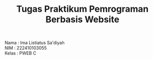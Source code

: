 <h1 align="center">Tugas Praktikum Pemrograman Berbasis Website</h1> <br>

Nama : Ima Listiatus Sa'diyah <br>
NIM  : 222410103055 <br>
Kelas : PWEB C <br><br>

